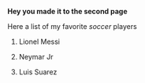 **Hey you made it to the second page**

Here a list of my favorite *soccer* players
<!-- OL -->

1. Lionel Messi

2. Neymar Jr

3. Luis Suarez
